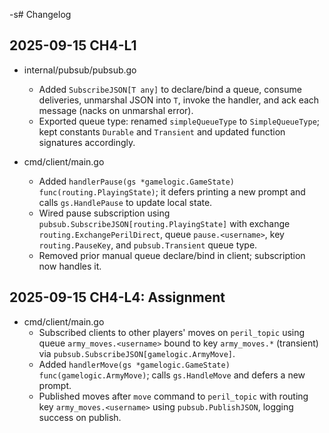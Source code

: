  -s# Changelog

## 2025-09-15 CH4-L1

- internal/pubsub/pubsub.go
  - Added `SubscribeJSON[T any]` to declare/bind a queue, consume deliveries, unmarshal JSON into `T`, invoke the handler, and ack each message (nacks on unmarshal error).
  - Exported queue type: renamed `simpleQueueType` to `SimpleQueueType`; kept constants `Durable` and `Transient` and updated function signatures accordingly.

- cmd/client/main.go
  - Added `handlerPause(gs *gamelogic.GameState) func(routing.PlayingState)`; it defers printing a new prompt and calls `gs.HandlePause` to update local state.
  - Wired pause subscription using `pubsub.SubscribeJSON[routing.PlayingState]` with exchange `routing.ExchangePerilDirect`, queue `pause.<username>`, key `routing.PauseKey`, and `pubsub.Transient` queue type.
  - Removed prior manual queue declare/bind in client; subscription now handles it.

## 2025-09-15 CH4-L4: Assignment

- cmd/client/main.go
  - Subscribed clients to other players' moves on `peril_topic` using queue `army_moves.<username>` bound to key `army_moves.*` (transient) via `pubsub.SubscribeJSON[gamelogic.ArmyMove]`.
  - Added `handlerMove(gs *gamelogic.GameState) func(gamelogic.ArmyMove)`; calls `gs.HandleMove` and defers a new prompt.
  - Published moves after `move` command to `peril_topic` with routing key `army_moves.<username>` using `pubsub.PublishJSON`, logging success on publish.
